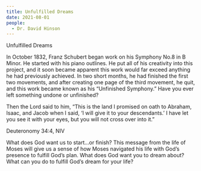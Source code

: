```yaml
---
title: Unfulfilled Dreams
date: 2021-08-01
people:
  - Dr. David Hinson
---
```


Unfulfilled Dreams

In October 1832, Franz Schubert began work on his Symphony No.8 in B Minor. He started with his piano outlines. He put all of his creativity into this project, and it soon became apparent this work would far exceed anything he had previously achieved. In two short months, he had finished the first two movements, and after creating one page of the third movement, he quit, and this work became known as his “Unfinished Symphony.” Have you ever left something undone or unfinished? 

Then the Lord said to him, “This is the land I promised on oath to Abraham, Isaac, and Jacob when I said, ‘I will give it to your descendants.’ I have let you see it with your eyes, but you will not cross over into it.”

Deuteronomy 34:4, NIV

What does God want us to start…or finish? This message from the life of Moses will give us a sense of how Moses navigated his life with God’s presence to fulfill God’s plan. What does God want you to dream about? What can you do to fulfill God’s dream for your life?





